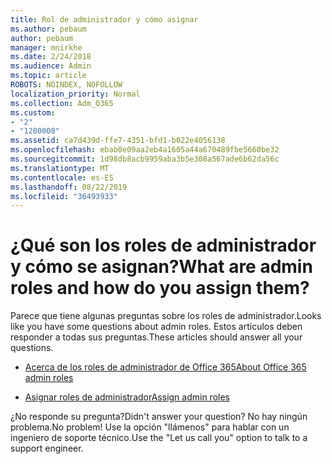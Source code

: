```yaml
---
title: Rol de administrador y cómo asignar
ms.author: pebaum
author: pebaum
manager: mnirkhe
ms.date: 2/24/2018
ms.audience: Admin
ms.topic: article
ROBOTS: NOINDEX, NOFOLLOW
localization_priority: Normal
ms.collection: Adm_O365
ms.custom:
- "2"
- "1200008"
ms.assetid: ca7d439d-ffe7-4351-bfd1-b022e4056138
ms.openlocfilehash: ebab0e09aa2eb4a1605a44a670489fbe5660be32
ms.sourcegitcommit: 1d98db8acb9959aba3b5e308a567ade6b62da56c
ms.translationtype: MT
ms.contentlocale: es-ES
ms.lasthandoff: 08/22/2019
ms.locfileid: "36493933"
---
```

# <a name="what-are-admin-roles-and-how-do-you-assign-them"></a><span data-ttu-id="8a74c-102">¿Qué son los roles de administrador y cómo se asignan?</span><span class="sxs-lookup"><span data-stu-id="8a74c-102">What are admin roles and how do you assign them?</span></span>

<span data-ttu-id="8a74c-103">Parece que tiene algunas preguntas sobre los roles de administrador.</span><span class="sxs-lookup"><span data-stu-id="8a74c-103">Looks like you have some questions about admin roles.</span></span> <span data-ttu-id="8a74c-104">Estos artículos deben responder a todas sus preguntas.</span><span class="sxs-lookup"><span data-stu-id="8a74c-104">These articles should answer all your questions.</span></span>
  
- [<span data-ttu-id="8a74c-105">Acerca de los roles de administrador de Office 365</span><span class="sxs-lookup"><span data-stu-id="8a74c-105">About Office 365 admin roles</span></span>](https://support.office.com/article/About-Office-365-admin-roles-da585eea-f576-4f55-a1e0-87090b6aaa9d.aspx)

- [<span data-ttu-id="8a74c-106">Asignar roles de administrador</span><span class="sxs-lookup"><span data-stu-id="8a74c-106">Assign admin roles</span></span>](https://support.office.com/article/assign-eac4d046-1afd-4f1a-85fc-8219c79e1504.aspx)

<span data-ttu-id="8a74c-107">¿No responde su pregunta?</span><span class="sxs-lookup"><span data-stu-id="8a74c-107">Didn't answer your question?</span></span> <span data-ttu-id="8a74c-108">No hay ningún problema.</span><span class="sxs-lookup"><span data-stu-id="8a74c-108">No problem!</span></span> <span data-ttu-id="8a74c-109">Use la opción "llámenos" para hablar con un ingeniero de soporte técnico.</span><span class="sxs-lookup"><span data-stu-id="8a74c-109">Use the "Let us call you" option to talk to a support engineer.</span></span>
  